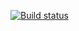 [![Build status](https://ci.appveyor.com/api/projects/status/ivyegrg5jhjenyrn?svg=true)](https://ci.appveyor.com/project/aleks903/ajs7-hw3-matchers)